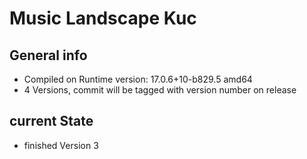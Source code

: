 # Music Landscape Kuc

## General info
* Compiled on Runtime version: 17.0.6+10-b829.5 amd64
* 4 Versions, commit will be tagged with version number on release


## current State
* finished Version 3
